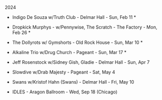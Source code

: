 2024

* Indigo De Souza w/Truth Club - Delmar Hall - Sun, Feb 11 *
* Dropkick Murphys - w/Pennywise, The Scratch - The Factory - Mon, Feb 26 *  
* The Dollyrots w/ Gymshorts - Old Rock House - Sun, Mar 10 *
* Alkaline Trio w/Drug Church - Pageant - Sun, Mar 17 *

* Jeff Rosenstock w/Sidney Gish, Gladie - Delmar Hall - Sun, Apr 7
* Slowdive w/Drab Majesty - Pageant - Sat, May 4
* Swans w/Kristof Hahn (Swans) - Delmar Hall - Fri, May 10
* IDLES - Aragon Ballroom - Wed, Sep 18 (Chicago)
